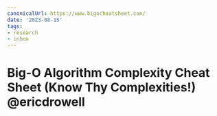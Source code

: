 ```yaml
---
canonicalUrl: https://www.bigocheatsheet.com/
date: '2023-08-15'
tags:
- research
- inbox
---
```


# Big-O Algorithm Complexity Cheat Sheet (Know Thy Complexities!) @ericdrowell